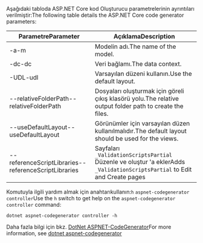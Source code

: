 <span data-ttu-id="262c6-101">Aşağıdaki tabloda ASP.NET Core kod Oluşturucu parametrelerinin ayrıntıları verilmiştir:</span><span class="sxs-lookup"><span data-stu-id="262c6-101">The following table details the ASP.NET Core code generator parameters:</span></span>

| <span data-ttu-id="262c6-102">Parametre</span><span class="sxs-lookup"><span data-stu-id="262c6-102">Parameter</span></span>               | <span data-ttu-id="262c6-103">Açıklama</span><span class="sxs-lookup"><span data-stu-id="262c6-103">Description</span></span>|
| ----------------- | ------------ |
| <span data-ttu-id="262c6-104">-a</span><span class="sxs-lookup"><span data-stu-id="262c6-104">-m</span></span>  | <span data-ttu-id="262c6-105">Modelin adı.</span><span class="sxs-lookup"><span data-stu-id="262c6-105">The name of the model.</span></span> |
| <span data-ttu-id="262c6-106">-dc</span><span class="sxs-lookup"><span data-stu-id="262c6-106">-dc</span></span>  | <span data-ttu-id="262c6-107">Veri bağlamı.</span><span class="sxs-lookup"><span data-stu-id="262c6-107">The data context.</span></span> |
| <span data-ttu-id="262c6-108">-UDL</span><span class="sxs-lookup"><span data-stu-id="262c6-108">-udl</span></span> | <span data-ttu-id="262c6-109">Varsayılan düzeni kullanın.</span><span class="sxs-lookup"><span data-stu-id="262c6-109">Use the default layout.</span></span> |
| <span data-ttu-id="262c6-110">--relativeFolderPath</span><span class="sxs-lookup"><span data-stu-id="262c6-110">--relativeFolderPath</span></span> | <span data-ttu-id="262c6-111">Dosyaları oluşturmak için göreli çıkış klasörü yolu.</span><span class="sxs-lookup"><span data-stu-id="262c6-111">The relative output folder path to create the files.</span></span> |
| <span data-ttu-id="262c6-112">--useDefaultLayout</span><span class="sxs-lookup"><span data-stu-id="262c6-112">--useDefaultLayout</span></span> | <span data-ttu-id="262c6-113">Görünümler için varsayılan düzen kullanılmalıdır.</span><span class="sxs-lookup"><span data-stu-id="262c6-113">The default layout should be used for the views.</span></span> |
| <span data-ttu-id="262c6-114">--referenceScriptLibraries</span><span class="sxs-lookup"><span data-stu-id="262c6-114">--referenceScriptLibraries</span></span> | <span data-ttu-id="262c6-115">Sayfaları `_ValidationScriptsPartial` Düzenle ve oluştur 'a ekler</span><span class="sxs-lookup"><span data-stu-id="262c6-115">Adds `_ValidationScriptsPartial` to Edit and Create pages</span></span> |

<span data-ttu-id="262c6-116">Komutuyla ilgili yardım almak için anahtarıkullanın:`h` `aspnet-codegenerator controller`</span><span class="sxs-lookup"><span data-stu-id="262c6-116">Use the `h` switch to get help on the `aspnet-codegenerator controller` command:</span></span>

```dotnetcli
dotnet aspnet-codegenerator controller -h
```

<span data-ttu-id="262c6-117">Daha fazla bilgi için bkz. [DotNet ASPNET-CodeGenerator](xref:fundamentals/tools/dotnet-aspnet-codegenerator)</span><span class="sxs-lookup"><span data-stu-id="262c6-117">For more information, see [dotnet aspnet-codegenerator](xref:fundamentals/tools/dotnet-aspnet-codegenerator)</span></span>
